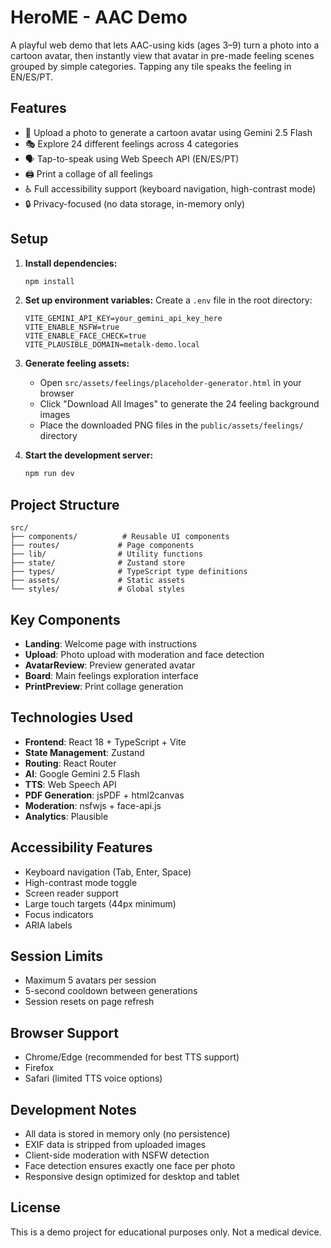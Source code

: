 # HeroME - AAC Demo

A playful web demo that lets AAC-using kids (ages 3–9) turn a photo into a cartoon avatar, then instantly view that avatar in pre-made feeling scenes grouped by simple categories. Tapping any tile speaks the feeling in EN/ES/PT.

## Features

- 📸 Upload a photo to generate a cartoon avatar using Gemini 2.5 Flash
- 🎭 Explore 24 different feelings across 4 categories
- 🗣️ Tap-to-speak using Web Speech API (EN/ES/PT)
- 🖨️ Print a collage of all feelings
- ♿ Full accessibility support (keyboard navigation, high-contrast mode)
- 🔒 Privacy-focused (no data storage, in-memory only)

## Setup

1. **Install dependencies:**

   ```bash
   npm install
   ```

2. **Set up environment variables:**
   Create a `.env` file in the root directory:

   ```env
   VITE_GEMINI_API_KEY=your_gemini_api_key_here
   VITE_ENABLE_NSFW=true
   VITE_ENABLE_FACE_CHECK=true
   VITE_PLAUSIBLE_DOMAIN=metalk-demo.local
   ```

3. **Generate feeling assets:**

   - Open `src/assets/feelings/placeholder-generator.html` in your browser
   - Click "Download All Images" to generate the 24 feeling background images
   - Place the downloaded PNG files in the `public/assets/feelings/` directory

4. **Start the development server:**
   ```bash
   npm run dev
   ```

## Project Structure

```
src/
├── components/          # Reusable UI components
├── routes/             # Page components
├── lib/                # Utility functions
├── state/              # Zustand store
├── types/              # TypeScript type definitions
├── assets/             # Static assets
└── styles/             # Global styles
```

## Key Components

- **Landing**: Welcome page with instructions
- **Upload**: Photo upload with moderation and face detection
- **AvatarReview**: Preview generated avatar
- **Board**: Main feelings exploration interface
- **PrintPreview**: Print collage generation

## Technologies Used

- **Frontend**: React 18 + TypeScript + Vite
- **State Management**: Zustand
- **Routing**: React Router
- **AI**: Google Gemini 2.5 Flash
- **TTS**: Web Speech API
- **PDF Generation**: jsPDF + html2canvas
- **Moderation**: nsfwjs + face-api.js
- **Analytics**: Plausible

## Accessibility Features

- Keyboard navigation (Tab, Enter, Space)
- High-contrast mode toggle
- Screen reader support
- Large touch targets (44px minimum)
- Focus indicators
- ARIA labels

## Session Limits

- Maximum 5 avatars per session
- 5-second cooldown between generations
- Session resets on page refresh

## Browser Support

- Chrome/Edge (recommended for best TTS support)
- Firefox
- Safari (limited TTS voice options)

## Development Notes

- All data is stored in memory only (no persistence)
- EXIF data is stripped from uploaded images
- Client-side moderation with NSFW detection
- Face detection ensures exactly one face per photo
- Responsive design optimized for desktop and tablet

## License

This is a demo project for educational purposes only. Not a medical device.
